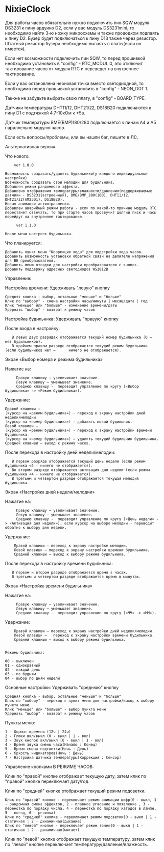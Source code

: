 # NixieClock

Для работы часов обязательно нужно подключить пин SQW модуля DS3231 к пину ардуино D2, если у вас модуль DS3231mini, то необходимо найти 3-ю ножку микросхемы и также проводком подпаять к пину D2. Бузер будет подключаться к пину D13 также через резистор. Штатный резистор бузера необходимо выпаять с платы(если он имеется).


Если нет возможности подключить пин SQW, то перед прошивкой необходимо установить в "config" - RTC_MODUL 0, это отключит тактирование часов от модуля RTC и переведет на внутреннее тактирование.

Если у вас остановлена неоновая точка вместо светодиодной, то необходимо перед прошивкой установить в "config" - NEON_DOT 1.

Так-же не забудьте выбрать свою плату, в "config" - BOARD_TYPE.


Датчики температуры DHT11/12, DHT21/22, DS18B20 подключаются к пину D1 с подтяжкой 4.7-10кОм к +5в.

Датчик температуры BME(BMP)180/280 подключается к пинам A4 и A5 параллельно модулю часов.


Если есть вопросы/проблемы, или вы нашли баг, пишите в ЛС.


Альтернативная версия.

Что нового:


        ver 1.0.0

    Возможность создавать/удалять будильники(у каждого индивидуальные настройки)
    Возможность создавать свои мелодии для будильника.
    Добавлен режим рандомного эффекта.
    Добавлено отображения температуры/влажности/давления(поддерживаемые датчики - DS3231(встроенный), BME/BMP_280(180), DHT11/12, DHT21/22(AM2301), DS18B20).
    Новая анимация антиотравления.
    Добавлен аварийный режим работы - если по какой-то причине модуль RTC перестанет отвечать, то при старте часов прозвучит долгий писк и часы перейдут на внутреннее тактирование.

         ver 1.1.0

    Новое меню настроек будильника.

         

Что планируется:

    Добавить пункт меню "Коррекция хода" для подстройки хода часов.
    Добавить возможность установки обратной связи на делителе напряжения для ВВ преобразователя.
    Добавить меню отладки для настройки преобразователя с кнопок.
    Добавить поддержку адресных светодиодов WS2812B


Управление:


Настройка времени: Удерживать "левую" кнопку

    Средняя кнопка - выбор, остальные "меньше" и "больше"
    Клик по "выбору" - смена настройки часы/минуты | месяц/дата | год
    Клик "меньше" или "больше" - изменение времени/даты
    Удержать "выбор" - возврат к режиму часов


  Настройка будильника:  Удерживать "правую" кнопку
  
После входа в настройку:

       В левых двух разрядах отображается текущий номер будильника (0 – нет будильников).
       В крайнем правом разряде отображается текущий режим будильника (если будильников нет –      ничего не отображается).

Экран «Выбор номера и режима будильника»

   Нажатие на:

         Правую клавишу – увеличивает значение.
         Левую клавишу – уменьшает значение.
         Среднюю клавишу -  переводит управление по кругу («Выбор будильника» -> «Режим будильника»).

   Удержание:

    Правой клавиши –
    (курсор на «режим будильника») - переход к экрану настройки дней недели/мелодии.
    (курсор на «номер будильника») - добавить новый будильник.
    Левой клавиши –
    (курсор на «режим будильника») - переход к экрану настройки времени будильника.
    (курсор на «номер будильника») – удалить текущий будильник будильника.
    Средней клавиши – выход к режиму часов.

После перехода в настройку дней недели/мелодии:

       В первом разряде отображается текущий день недели (если режим будильника <4 - ничего не отображается).
       Во втором разряде отображается активация дня недели (если режим будильника <4 - ничего не отображается).
       В третьем и четвертом разряде отображается текущая мелодия будильника.

Экран «Настройка дней недели/мелодии»

   Нажатие на:

         Правую клавишу – увеличивает значение.
         Левую клавишу – уменьшает значение.
         Среднюю клавишу -  переводит управление по кругу («День недели» -> «Активация дня недели»), если курсор на выборе мелодии - переводит обратно к выбору дня недели.

   Удержание:

        Правой клавиши – переход к экрану настройке мелодии.
        Левой клавиши – переход к экрану настройки времени будильника.
        Средней клавиши – выход к выбору режима будильника.

После перехода в настройку времени будильника:

       В первом и втором разряде отображается время в часах.
       В третьем и четвертом разряде отображается время в минутах.

Экран «Настройка времени будильника»

   Нажатие на:

         Правую клавишу – увеличивает значение.
         Левую клавишу – уменьшает значение.
         Среднюю клавишу -  переводит управление по кругу («ЧЧ» -> «ММ»).

   Удержание:

        Правой клавиши – переход к экрану настройки дней недели/мелодии.
        Левой клавиши –   переход к экрану настройки времени будильника.
        Средней клавиши – выход к выбору режима будильника.


    Режимы будильника:

    00 - выключен
    01 - однократный
    02 - каждый день
    03 - по будням
    04 - выбор по дням недели


  Основные настройки:  Удерживать "среднюю" кнопку

    Средняя кнопка - выбор, остальные "меньше" и "больше"
    Клик по "выбору" - переход в пункт меню для настройки/выход к выбору пункта меню
    Клик "меньше" или "больше" - выбор пункта меню
    Удержать "выбор" - возврат к режиму часов

  Пункты меню:

    1 - Формат времени (12ч | 24ч)
    2 - Глюки вкл/выкл (0 - выкл | 1 - вкл)
    3 - Звук кнопок вкл/выкл (0 - выкл | 1 - вкл)
    4 - Время звука смены часа(Начало : Конец)
    5 - Время смены подсветки(Ночь : День)
    6 - Яркость индикаторов(Ночь : День)
    7 - Настройка датчика температуры(Коррекция : Сенсор)


Управление кнопками В РЕЖИМЕ ЧАСОВ:


Клик по "правой" кнопке отображает текущую дату, затем клик по "правой" кнопке переключает дату/год.


Клик по "средней" кнопке отображает текущий режим подсветки.

    Клик по "правой" кнопке - переключает режим анимации цифр(0 - выкл, 1 - рандомная смена эффектов, 2 - плавное угасание и появление , 3 - перемотка по порядку числа, 4 - перемотка по порядку катодов в лампе, 5 - поезд, 6 - резинка)
    Клик по "средней" кнопке - переключает режим подсветки(0 - выкл | 1 - статичная | 2 - динамичная(дыхание)
    Клик по "левой" кнопке - переключает режим точек(0 - выкл | 1 - статичная | 2 - динамичная(мигает)

Клик по "левой" кнопке отображает текущую температуру, затем клик по "левой" кнопке переключает температуру/давление/влажность.
